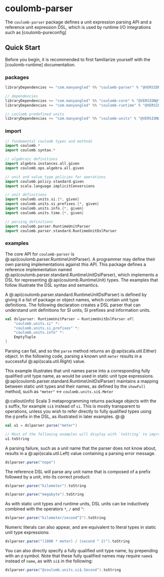 # coulomb-parser

The `coulomb-parser` package defines a unit expression parsing API and a reference unit expression DSL,
which is used by runtime I/O integrations such as [coulomb-pureconfig]

## Quick Start

Before you begin, it is recommended to first familiarize yourself with the [coulomb-runtime] documentation.

### packages

```scala
libraryDependencies += "com.manyangled" %% "coulomb-parser" % "@VERSION@"

// dependencies
libraryDependencies += "com.manyangled" %% "coulomb-core" % "@VERSION@"
libraryDependencies += "com.manyangled" %% "coulomb-runtime" % "@VERSION@"

// coulomb predefined units
libraryDependencies += "com.manyangled" %% "coulomb-units" % "@VERSION@"
```

### import

```scala mdoc
// fundamental coulomb types and methods
import coulomb.*
import coulomb.syntax.*

// algebraic definitions
import algebra.instances.all.given
import coulomb.ops.algebra.all.given

// unit and value type policies for operations
import coulomb.policy.standard.given
import scala.language.implicitConversions

// unit definitions
import coulomb.units.si.{*, given}
import coulomb.units.si.prefixes.{*, given}
import coulomb.units.info.{*, given}
import coulomb.units.time.{*, given}

// parsing definitions
import coulomb.parser.RuntimeUnitParser
import coulomb.parser.standard.RuntimeUnitDslParser
```

### examples

The core API for `coulomb-parser` is
@:api(coulomb.parser.RuntimeUnitParser).
A programmer may define their own parsing implementations against this API.
This package defines a reference implementation named
@:api(coulomb.parser.standard.RuntimeUnitDslParser),
which implements a DSL for representing
@:api(coulomb.RuntimeUnit)
types.
The examples that follow illustrate the DSL syntax and semantics.

A
@:api(coulomb.parser.standard.RuntimeUnitDslParser)
is defined by giving it a list of package or object names,
which contain unit type definitions.
The following declaration creates a DSL parser that can understand
unit definitions for SI units, SI prefixes and information units.

```scala mdoc
val dslparser: RuntimeUnitParser = RuntimeUnitDslParser.of[
    "coulomb.units.si" *:
    "coulomb.units.si.prefixes" *:
    "coulomb.units.info" *:
    EmptyTuple
]
```

Parsing can fail, and so the `parse` method returns an @:api(scala.util.Either) object.
In the following code, parsing a known unit `meter` results in a successful @:api(scala.util.Right) value.

This example illustrates that unit names parse into a corresponding fully qualified
unit type name, as would be used in static unit type expressions.
@:api(coulomb.parser.standard.RuntimeUnitDslParser)
maintains a mapping between static unit types and their names,
as defined by the `showFull` method,
such as `"meter"` <-> `coulomb.units.si$.Meter`

@:callout(info)
Scala 3 metaprogramming returns package objects with the `$` suffix,
for example `si$` instead of `si`.
This is mostly transparent to operations, unless you wish to refer
directly to fully qualified types using the `@` prefix in the DSL,
as illustrated in later examples.
@:@


```scala mdoc
val u1 = dslparser.parse("meter")

// Most of the following examples will display with `toString` to improve readability.
u1.toString
```

A parsing failure, such as a unit name that the parser does not know about,
results in a @:api(scala.util.Left) value containing a parsing error message. 

```scala mdoc
dslparser.parse("nope")
```

The reference DSL will parse any unit name that is composed of
a prefix followed by a unit, into its correct product:

```scala mdoc
dslparser.parse("kilometer").toString

dslparser.parse("megabyte").toString
```

As with static unit types and runtime units,
DSL units can be inductively combined with the operators `*`, `/` and `^`:

```scala mdoc
dslparser.parse("kilometer/second^2").toString
```

Numeric literals can also appear, and are equivalent to literal
types in static unit type expressions:

```scala mdoc
dslparser.parse("(1000 * meter) / (second ^ 2)").toString
```

You can also directly specify a fully qualified unit type name,
by prepending with an `@` symbol.
Note that these fully qualified names may require `name$` instead of `name`,
as with `si$` in the following:

```scala mdoc
dslparser.parse("@coulomb.units.si$.Second").toString
```
